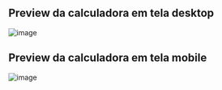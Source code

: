 ## Preview da calculadora em tela desktop


![image](https://github.com/rafaoshikawa/calc_imc_react/assets/139592987/d90de89f-e305-4ede-a785-63e8b8c8a6f1)

## Preview da calculadora em tela mobile

![image](https://github.com/rafaoshikawa/calc_imc_react/assets/139592987/1b9505b4-ee00-4e97-8523-ea77b5d7af89)
